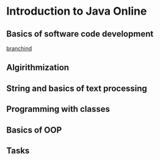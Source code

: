 # Introduction to Java Online
## Basics of software code development
[branchind](https://github.com/Hakimbek/Introduction-to-Java-Online/tree/master/1_Basics_of_software_code_development/src/branching)
## Algirithmization
## String and basics of text processing
## Programming with classes
## Basics of OOP
## Tasks
